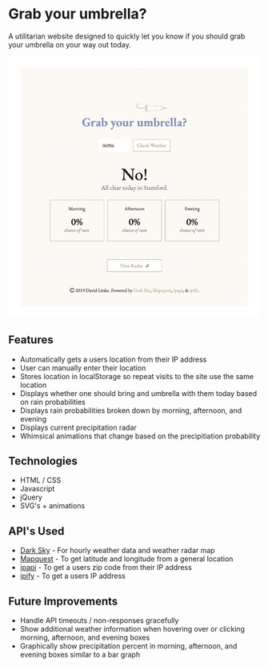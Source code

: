 # Grab your umbrella?

A utilitarian website designed to quickly let you know if you should grab your umbrella on your way out today.

![screenshot of page](https://github.com/davidlinke/davidlinke.github.io/blob/master/images/home.png 'Screenshot of page')

## Features

- Automatically gets a users location from their IP address
- User can manually enter their location
- Stores location in localStorage so repeat visits to the site use the same location
- Displays whether one should bring and umbrella with them today based on rain probabilities
- Displays rain probabilities broken down by morning, afternoon, and evening
- Displays current precipitation radar
- Whimsical animations that change based on the precipitiation probability

## Technologies

- HTML / CSS
- Javascript
- jQuery
- SVG's + animations

## API's Used

- [Dark Sky](https://darksky.net/) - For hourly weather data and weather radar map
- [Mapquest](https://www.mapquest.com/) - To get latitude and longitude from a general location
- [ipapi](https://ipapi.com/) - To get a users zip code from their IP address
- [ipify](https://www.ipify.org/) - To get a users IP address

## Future Improvements

- Handle API timeouts / non-responses gracefully
- Show additional weather information when hovering over or clicking morning, afternoon, and evening boxes
- Graphically show precipitation percent in morning, afternoon, and evening boxes similar to a bar graph
